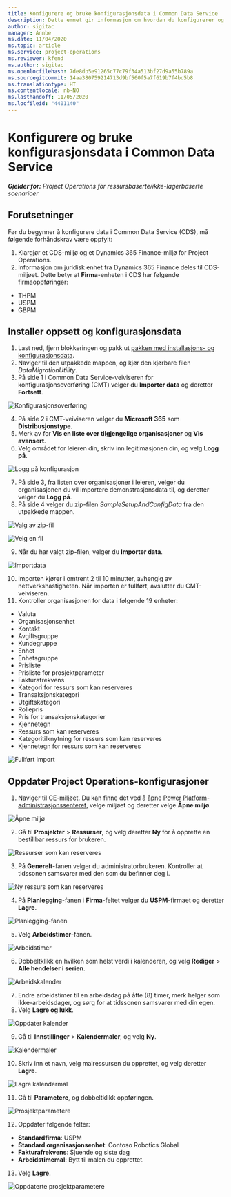```yaml
---
title: Konfigurere og bruke konfigurasjonsdata i Common Data Service
description: Dette emnet gir informasjon om hvordan du konfigurerer og bruker konfigurasjonsdata i Project Operations.
author: sigitac
manager: Annbe
ms.date: 11/04/2020
ms.topic: article
ms.service: project-operations
ms.reviewer: kfend
ms.author: sigitac
ms.openlocfilehash: 7de8db5e91265c77c79f34a513bf27d9a55b789a
ms.sourcegitcommit: 14aa380759214713d9bf560f5a7f619b7f4bd5b8
ms.translationtype: HT
ms.contentlocale: nb-NO
ms.lasthandoff: 11/05/2020
ms.locfileid: "4401140"
---
```

# <a name="set-up-and-apply-configuration-data-in-the-common-data-service"></a>Konfigurere og bruke konfigurasjonsdata i Common Data Service 

_**Gjelder for:** Project Operations for ressursbaserte/ikke-lagerbaserte scenarioer_

## <a name="prerequisites"></a>Forutsetninger

Før du begynner å konfigurere data i Common Data Service (CDS), må følgende forhåndskrav være oppfylt:

1.  Klargjør et CDS-miljø og et Dynamics 365 Finance-miljø for Project Operations.
2.  Informasjon om juridisk enhet fra Dynamics 365 Finance deles til CDS-miljøet. Dette betyr at **Firma**-enheten i CDS har følgende firmaoppføringer:
  - THPM
  - USPM
  - GBPM

## <a name="install-setup-and-configuration-data"></a>Installer oppsett og konfigurasjonsdata

1. Last ned, fjern blokkeringen og pakk ut [pakken med installasjons- og konfigurasjonsdata](https://download.microsoft.com/download/1/3/4/1349369c-6209-42b7-b3b4-5be0e67cacd8/ProjOpsSampleSetupData-%20Integrated%20UR1.zip).
2. Naviger til den utpakkede mappen, og kjør den kjørbare filen *DataMigrationUtility*.
3. På side 1 i Common Data Service-veiviseren for konfigurasjonsoverføring (CMT) velger du **Importer data** og deretter **Fortsett**.

![Konfigurasjonsoverføring](./media/1ConfigurationMigration.png)

4. På side 2 i CMT-veiviseren velger du **Microsoft 365** som **Distribusjonstype**.
5. Merk av for **Vis en liste over tilgjengelige organisasjoner** og **Vis avansert**.
6. Velg området for leieren din, skriv inn legitimasjonen din, og velg **Logg på**.

![Logg på konfigurasjon](./media/2ConfigurationSignin.png)

7. På side 3, fra listen over organisasjoner i leieren, velger du organisasjonen du vil importere demonstrasjonsdata til, og deretter velger du **Logg på**.
8. På side 4 velger du zip-filen *SampleSetupAndConfigData* fra den utpakkede mappen.

![Valg av zip-fil](./media/3ZipFile.png)

![Velg en fil](./media/4SelectAFile.png)

9. Når du har valgt zip-filen, velger du **Importer data**.

![Importdata](./media/5ImportData.png)

10. Importen kjører i omtrent 2 til 10 minutter, avhengig av nettverkshastigheten. Når importen er fullført, avslutter du CMT-veiviseren. 
11. Kontroller organisasjonen for data i følgende 19 enheter:

  - Valuta
  - Organisasjonsenhet
  - Kontakt
  - Avgiftsgruppe
  - Kundegruppe
  - Enhet
  - Enhetsgruppe
  - Prisliste
  - Prisliste for prosjektparameter
  - Fakturafrekvens
  - Kategori for ressurs som kan reserveres
  - Transaksjonskategori
  - Utgiftskategori
  - Rollepris
  - Pris for transaksjonskategorier
  - Kjennetegn
  - Ressurs som kan reserveres
  - Kategoritilknytning for ressurs som kan reserveres
  - Kjennetegn for ressurs som kan reserveres

![Fullført import](./media/6CompleteImport.png)

## <a name="update-project-operations-configurations"></a>Oppdater Project Operations-konfigurasjoner

1. Naviger til CE-miljøet. Du kan finne det ved å åpne [Power Platform-administrasjonssenteret](https://admin.powerplatform.microsoft.com/environments), velge miljøet og deretter velge **Åpne miljø**. 

![Åpne miljø](./media/7OpenEnvironment.png)

2. Gå til **Prosjekter** > **Ressurser**, og velg deretter **Ny** for å opprette en bestillbar ressurs for brukeren.

![Ressurser som kan reserveres](./media/8BookableResources.png)

3. På **Generelt**-fanen velger du administratorbrukeren. Kontroller at tidssonen samsvarer med den som du befinner deg i. 

![Ny ressurs som kan reserveres](./media/9NewBookableResource.png)

4. På **Planlegging**-fanen i **Firma**-feltet velger du **USPM**-firmaet og deretter **Lagre**. 

![Planlegging-fanen](./media/10SchedulingTab.png)

5. Velg **Arbeidstimer**-fanen.  

![Arbeidstimer](./media/11WorkHours.png)

6. Dobbeltklikk en hvilken som helst verdi i kalenderen, og velg **Rediger** > **Alle hendelser i serien**. 

![Arbeidskalender](./media/12WorkCalendar.png)

7. Endre arbeidstimer til en arbeidsdag på åtte (8) timer, merk helger som ikke-arbeidsdager, og sørg for at tidssonen samsvarer med din egen. 
8. Velg **Lagre og lukk**.

![Oppdater kalender](./media/13UpdateCalendar.png)

9. Gå til **Innstillinger** > **Kalendermaler**, og velg **Ny**.
 
 ![Kalendermaler](./media/14CalendarTemplates.png)
 
 10. Skriv inn et navn, velg malressursen du opprettet, og velg deretter **Lagre**. 
 
 ![Lagre kalendermal](./media/15SaveCalendarTemplate.png)
 
 11. Gå til **Parametere**, og dobbeltklikk oppføringen. 
 
 ![Prosjektparametere](./media/16ProjectParameters.png)
 
12. Oppdater følgende felter:

 - **Standardfirma**: USPM
 - **Standard organisasjonsenhet**: Contoso Robotics Global
 - **Fakturafrekvens**: Sjuende og siste dag
 - **Arbeidstimemal**: Bytt til malen du opprettet.

13. Velg **Lagre**. 

![Oppdaterte prosjektparametere](./media/17UpdatedProjectParameters.png)
